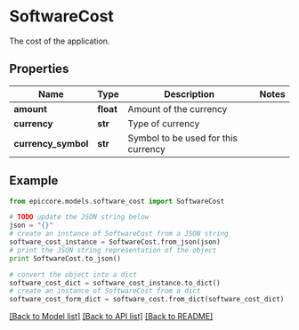 # SoftwareCost

The cost of the application.

## Properties

Name | Type | Description | Notes
------------ | ------------- | ------------- | -------------
**amount** | **float** | Amount of the currency | 
**currency** | **str** | Type of currency | 
**currency_symbol** | **str** | Symbol to be used for this currency | 

## Example

```python
from epiccore.models.software_cost import SoftwareCost

# TODO update the JSON string below
json = "{}"
# create an instance of SoftwareCost from a JSON string
software_cost_instance = SoftwareCost.from_json(json)
# print the JSON string representation of the object
print SoftwareCost.to_json()

# convert the object into a dict
software_cost_dict = software_cost_instance.to_dict()
# create an instance of SoftwareCost from a dict
software_cost_form_dict = software_cost.from_dict(software_cost_dict)
```
[[Back to Model list]](../README.md#documentation-for-models) [[Back to API list]](../README.md#documentation-for-api-endpoints) [[Back to README]](../README.md)


